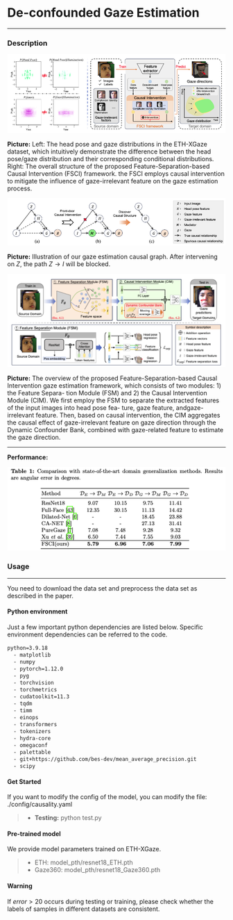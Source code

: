 # De-confounded Gaze Estimation

---

### Description



![overall](./figs/overall.png)

**Picture:** Left: The head pose and gaze distributions in the ETH-XGaze dataset, which intuitively demonstrate the difference between the head pose/gaze distribution and their corresponding conditional distributions. Right: The overall structure of the proposed Feature-Separation-based Causal Intervention (FSCI) framework. the FSCI employs causal intervention to mitigate the influence of gaze-irrelevant feature on the gaze estimation process.

![causal graph](./figs/causal_graph.png)

**Picture:** Illustration of our gaze estimation causal graph. After intervening on $Z$, the path $Z → I$ will be blocked.

![overview](./figs/overview.png)

**Picture:** The overview of the proposed Feature-Separation-based Causal Intervention gaze estimation framework, which consists of two modules: 1) the Feature Separa- tion Module (FSM) and 2) the Causal Intervention Module (CIM). We first employ the FSM to separate the extracted features of the input images into head pose fea- ture, gaze feature, andgaze-irrelevant feature. Then, based on causal intervention, the CIM aggregates the causal effect of gaze-irrelevant feature on gaze direction through the Dynamic Confounder Bank, combined with gaze-related feature to estimate the gaze direction.

---

**Performance:**

![sota](./figs/sota.png)

### Usage

---

You need to download the data set and preprocess the data set as described in the paper.

#### Python environment

Just a few important python dependencies are listed below. Specific environment dependencies can be referred to the code.

```
python=3.9.18
  - matplotlib
  - numpy
  - pytorch=1.12.0
  - pyg
  - torchvision
  - torchmetrics
  - cudatoolkit=11.3
  - tqdm
  - timm
  - einops
  - transformers
  - tokenizers
  - hydra-core
  - omegaconf
  - palettable
  - git+https://github.com/bes-dev/mean_average_precision.git
  - scipy
```

#### Get Started

If you want to modify the config of the model, you can modify the file: ./config/causality.yaml

> - **Testing:** python test.py



#### Pre-trained model

We provide model parameters trained on ETH-XGaze.

> - ETH: model_pth/resnet18_ETH.pth
> - Gaze360: model_pth/resnet18_Gaze360.pth



#### Warning

If $error>20$ occurs during testing or training, please check whether the labels of samples in different datasets are consistent.



